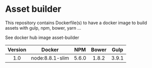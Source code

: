 # Asset builder

This repository contains Dockerfile(s) to have a docker image to build assets with gulp, npm, bower, yarn ...

See docker hub image asset-builder

| Version | Docker          | NPM   | Bower | Gulp  |
|:-------:|:---------------:|:-----:|:-----:|:-----:|
| 1.0     | node:8.8.1-slim | 5.6.0 | 1.8.2 | 3.9.1 |